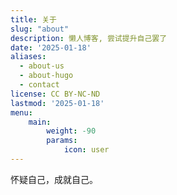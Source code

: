 ```yaml
---
title: 关于
slug: "about"
description: 懒人博客, 尝试提升自己罢了
date: '2025-01-18'
aliases:
  - about-us
  - about-hugo
  - contact
license: CC BY-NC-ND
lastmod: '2025-01-18'
menu:
    main: 
        weight: -90
        params:
            icon: user
---
```


怀疑自己，成就自己。
